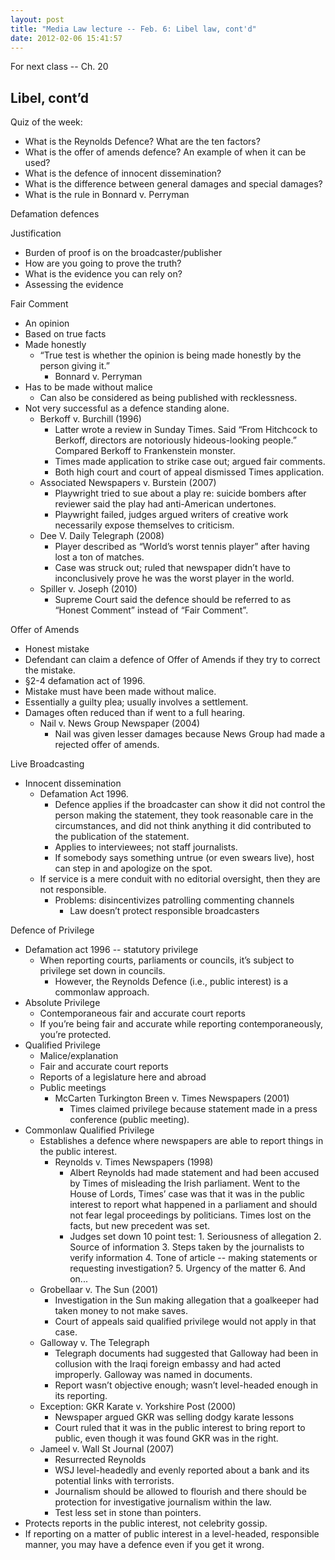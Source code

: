 ```yaml
---
layout: post
title: "Media Law lecture -- Feb. 6: Libel law, cont'd"
date: 2012-02-06 15:41:57
---
```


For next class -- Ch. 20
 
## Libel, cont’d

Quiz of the week:
+ What is the Reynolds Defence? What are the ten factors?
+ What is the offer of amends defence? An example of when it can be used?
+ What is the defence of innocent dissemination?
+ What is the difference between general damages and special damages?
+ What is the rule in Bonnard v. Perryman

Defamation defences

Justification
+ Burden of proof is on the broadcaster/publisher
+ How are you going to prove the truth?
+ What is the evidence you can rely on?
+ Assessing the evidence

Fair Comment
+ An opinion
+ Based on true facts
+ Made honestly
	+ “True test is whether the opinion is being made honestly by the person giving it.”
		+ Bonnard v. Perryman
+ Has to be made without malice
	+ Can also be considered as being published with recklessness.
+ Not very successful as a defence standing alone.
	+ Berkoff v. Burchill (1996)
		+ Latter wrote a review in Sunday Times. Said “From Hitchcock to Berkoff, directors are notoriously hideous-looking people.” Compared Berkoff to Frankenstein monster.
		+ Times made application to strike case out; argued fair comments.
		+ Both high court and court of appeal dismissed Times application.
	+ Associated Newspapers v. Burstein (2007)
		+ Playwright tried to sue about a play re: suicide bombers after reviewer said the play had anti-American undertones.
		+ Playwright failed, judges argued writers of creative work necessarily expose themselves to criticism.
	+ Dee V. Daily Telegraph (2008)
		+ Player described as “World’s worst tennis player” after having lost a ton of matches.
		+ Case was struck out; ruled that newspaper didn’t have to inconclusively prove he was the worst player in the world.
	+ Spiller v. Joseph (2010)
		+ Supreme Court said the defence should be referred to as “Honest Comment” instead of “Fair Comment”.

Offer of Amends
+ Honest mistake
+ Defendant can claim a defence of Offer of Amends if they try to correct the mistake.
+ §2-4 defamation act of 1996.
+ Mistake must have been made without malice.
+ Essentially a guilty plea; usually involves a settlement. 
+ Damages often reduced than if went to a full hearing.
	+ Nail v. News Group Newspaper (2004)
		+ Nail was given lesser damages because News Group had made a rejected offer of amends.

Live Broadcasting
+ Innocent dissemination
	+ Defamation Act 1996.
		+ Defence applies if the broadcaster can show it did not control the person making the statement, they took reasonable care in the circumstances, and did not think anything it did contributed to the publication of the statement.
		+ Applies to interviewees; not staff journalists.
		+ If somebody says something untrue (or even swears live), host can step in and apologize on the spot.
	+ If service is a mere conduit with no editorial oversight, then they are not responsible.
		+ Problems: disincentivizes patrolling commenting channels
			+ Law doesn’t protect responsible broadcasters

Defence of Privilege 
+ Defamation act 1996 -- statutory privilege
	+ When reporting courts, parliaments or councils, it’s subject to privilege set down in councils.
		+ However, the Reynolds Defence (i.e., public interest) is a commonlaw approach.
+ Absolute Privilege
	+ Contemporaneous fair and accurate court reports
	+ If you’re being fair and accurate while reporting contemporaneously, you’re protected.
+ Qualified Privilege
	+ Malice/explanation
	+ Fair and accurate court reports
	+ Reports of a legislature here and abroad
	+ Public meetings
		+ McCarten Turkington Breen v. Times Newspapers (2001)
			+ Times claimed privilege because statement made in a press conference (public meeting).
+ Commonlaw Qualified Privilege
	+ Establishes a defence where newspapers are able to report things in the public interest.
		+ Reynolds v. Times Newspapers (1998)
			+ Albert Reynolds had made statement and had been accused by Times of misleading the Irish parliament. Went to the House of Lords, Times’ case was that it was in the public interest to report what happened in a parliament and should not fear legal proceedings by politicians. Times lost on the facts, but new precedent was set.
			+ Judges set down 10 point test:
					1. Seriousness of allegation
					2. Source of information
					3. Steps taken by the journalists to verify information
					4. Tone of article -- making statements or requesting investigation?
					5. Urgency of the matter
					6. And on...
	+ Grobellaar v. The Sun (2001)
		+ Investigation in the Sun making allegation that a goalkeeper had taken money to not make saves.
		+ Court of appeals said qualified privilege would not apply in that case.
	+ Galloway v. The Telegraph
		+ Telegraph documents had suggested that Galloway had been in collusion with the Iraqi foreign embassy and had acted improperly. Galloway was named in documents.
		+ Report wasn’t objective enough; wasn’t level-headed enough in its reporting.
	+ Exception: GKR Karate v. Yorkshire Post (2000)
		+ Newspaper argued GKR was selling dodgy karate lessons
		+ Court ruled that it was in the public interest to bring report to public, even though it was found GKR was in the right.
	+ Jameel v. Wall St Journal (2007)
		+ Resurrected Reynolds
		+ WSJ level-headedly and evenly reported about a bank and its potential links with terrorists. 	
		+ Journalism should be allowed to flourish and there should be protection for investigative journalism within the law.
		+ Test less set in stone than pointers.
+ Protects reports in the public interest, not celebrity gossip. 
+ If reporting on a matter of public interest in a level-headed, responsible manner, you may have a defence even if you get it wrong.
